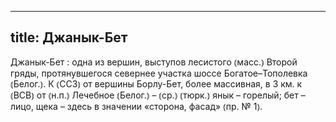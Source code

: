 
---
title: Джанык-Бет
---
Джанык-Бет
: одна из вершин, выступов лесистого ⦅масс.⦆ Второй гряды, протянувшегося севернее участка шоссе Богатое–Тополевка ⦅Белог.⦆. К ⦅ССЗ⦆ от вершины Борлу-Бет, более массивная, в 3 км. к ⦅ВСВ⦆ от ⦅н.п.⦆ Лечебное ⦅Белог.⦆ – ⦅ср.⦆ ⦅тюрк.⦆ янык – горелый; бет – лицо, щека – здесь в значении «сторона, фасад» ⦅пр. № 1⦆.
